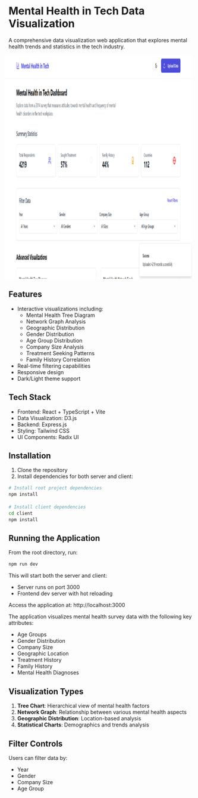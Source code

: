 
# Mental Health in Tech Data Visualization

A comprehensive data visualization web application that explores mental health trends and statistics in the tech industry.
<div style="display: flex; justify-content: center; align-items: center;">
  <img src="attached_assets/home_page.png" alt="NutriSense Screenshot 1" width="1500" height="600"  style="margin-right: 20px;">

</div>

## Features

- Interactive visualizations including:
  - Mental Health Tree Diagram
  - Network Graph Analysis
  - Geographic Distribution
  - Gender Distribution
  - Age Group Distribution
  - Company Size Analysis
  - Treatment Seeking Patterns
  - Family History Correlation
- Real-time filtering capabilities
- Responsive design
- Dark/Light theme support

## Tech Stack

- Frontend: React + TypeScript + Vite
- Data Visualization: D3.js
- Backend: Express.js
- Styling: Tailwind CSS
- UI Components: Radix UI

## Installation

1. Clone the repository
2. Install dependencies for both server and client:

```bash
# Install root project dependencies
npm install

# Install client dependencies
cd client
npm install
```

## Running the Application

From the root directory, run:

```bash
npm run dev
```

This will start both the server and client:
- Server runs on port 3000
- Frontend dev server with hot reloading

Access the application at: http://localhost:3000


The application visualizes mental health survey data with the following key attributes:
- Age Groups
- Gender Distribution
- Company Size
- Geographic Location
- Treatment History
- Family History
- Mental Health Diagnoses

## Visualization Types

1. **Tree Chart**: Hierarchical view of mental health factors
2. **Network Graph**: Relationship between various mental health aspects
3. **Geographic Distribution**: Location-based analysis
4. **Statistical Charts**: Demographics and trends analysis

## Filter Controls

Users can filter data by:
- Year
- Gender
- Company Size
- Age Group
